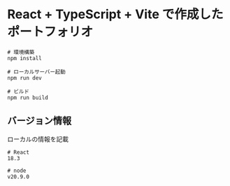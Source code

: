 # React + TypeScript + Vite で作成したポートフォリオ

```
# 環境構築
npm install

# ローカルサーバー起動
npm run dev

# ビルド
npm run build
```

## バージョン情報

ローカルの情報を記載

```
# React
18.3

# node
v20.9.0
```
